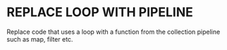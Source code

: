 # REPLACE LOOP WITH PIPELINE

Replace code that uses a loop with a function
from the collection pipeline such as map, filter etc.




